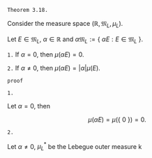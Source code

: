 ```
Theorem 3.18.
```

Consider the measure space $(\mathbb{R}, \mathfrak{M}_L, \mu_L).$

Let $E\in\mathfrak{M}_L$, $\alpha \in \mathbb{R}$ and $\alpha   \mathfrak{M}_L:=\{ \ \alpha E: E \in \mathfrak{M}_L \ \}$.

`1.`
If $\alpha=0$, then $\mu(\alpha E)=0.$

`2.`
If $\alpha\neq0$, then $\mu(\alpha E)=|\alpha| \mu(E).$

```
proof
```

`1.`

Let $\alpha=0,$ then

$$
\mu(\alpha E)
=\mu(\{\ 0 \ \})
=0.
$$

`2.`

Let $\alpha \neq0$, $\mu^*_L$ be the Lebegue outer measure k


